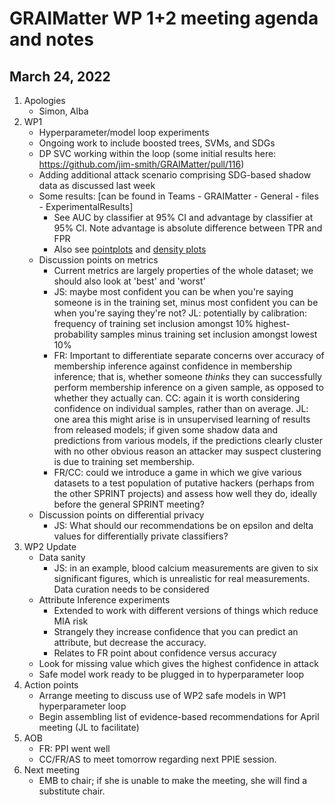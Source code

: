 # GRAIMatter WP 1+2 meeting agenda and notes
## March 24, 2022

1. Apologies 
    + Simon, Alba
2. WP1
	- Hyperparameter/model loop experiments
    + Ongoing work to include boosted trees, SVMs, and SDGs
    + DP SVC working within the loop (some initial results here: https://github.com/jim-smith/GRAIMatter/pull/116)
    + Adding additional attack scenario comprising SDG-based shadow data as discussed last week
    + Some results: [can be found in Teams - GRAIMatter - General - files - ExperimentalResults]
      - See AUC by classifier at 95% CI and advantage by classifier at 95% CI. Note advantage is absolute difference between TPR and FPR
      - Also see [pointplots](https://dmail.sharepoint.com/:b:/r/sites/GRAIMatter/Shared%20Documents/General/ExperimentalResults/pointplots_RF_DT_SVC_ADA.pdf?csf=1&web=1&e=qOVFr9) and [density plots](https://dmail.sharepoint.com/:b:/r/sites/GRAIMatter/Shared%20Documents/General/ExperimentalResults/densityplots_RF_DT_SVC_ADA.pdf?csf=1&web=1&e=GkJ8w9)
    + Discussion points on metrics
      - Current metrics are largely properties of the whole dataset; we should also look at 'best' and 'worst'
      - JS: maybe most confident you can be when you're saying someone is in the training set, minus most confident you can be when you're saying they're not? JL: potentially by calibration: frequency of training set inclusion amongst 10% highest-probability samples minus training set inclusion amongst lowest 10%
      - FR: Important to differentiate separate concerns over accuracy of membership inference against confidence in membership inference; that is, whether someone _thinks_ they can successfully perform membership inference on a given sample, as opposed to whether they actually can. CC: again it is worth considering confidence on individual samples, rather than on average. JL: one area this might arise is in unsupervised learning of results from released models; if given some shadow data and predictions from various models, if the predictions clearly cluster with no other obvious reason an attacker may suspect clustering is due to training set membership. 
      - FR/CC: could we introduce a game in which we give various datasets to a test population of putative hackers (perhaps from the other SPRINT projects) and assess how well they do, ideally before the general SPRINT meeting?
    + Discussion points on differential privacy
      - JS: What should our recommendations be on epsilon and delta values for differentially private classifiers?
3. WP2 Update
    + Data sanity
       - JS: in an example, blood calcium measurements are given to six significant figures, which is unrealistic for real measurements. Data curation needs to be considered
    + Attribute Inference experiments
       - Extended to work with different versions of things which reduce MIA risk 
       - Strangely they increase confidence that you can predict an attribute, but decrease the accuracy. 
       - Relates to FR point about confidence versus accuracy
    + Look for missing value which gives the highest confidence in attack
    + Safe model work ready to be plugged in to hyperparameter loop
4. Action points
    + Arrange meeting to discuss use of WP2 safe models in WP1 hyperparameter loop
    + Begin assembling list of evidence-based recommendations for April meeting (JL to facilitate)
5. AOB
    + FR: PPI went well
    + CC/FR/AS to meet tomorrow regarding next PPIE session.
7. Next meeting
    + EMB to chair; if she is unable to make the meeting, she will find a substitute chair.
	
